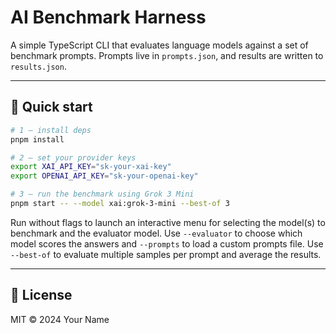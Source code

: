 # AI Benchmark Harness

A simple TypeScript CLI that evaluates language models against a set of benchmark prompts. Prompts live in `prompts.json`, and results are written to `results.json`.

---

## 🚀 Quick start

```bash
# 1 – install deps
pnpm install

# 2 – set your provider keys
export XAI_API_KEY="sk-your-xai-key"
export OPENAI_API_KEY="sk-your-openai-key"

# 3 – run the benchmark using Grok 3 Mini
pnpm start -- --model xai:grok-3-mini --best-of 3
```

Run without flags to launch an interactive menu for selecting the model(s) to benchmark and the evaluator model. Use `--evaluator` to choose which model scores the answers and `--prompts` to load a custom prompts file.
Use `--best-of` to evaluate multiple samples per prompt and average the results.

---

## 📄 License

MIT © 2024 Your Name
